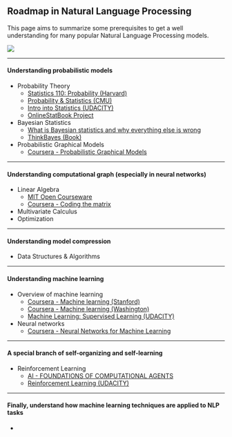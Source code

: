 Roadmap in Natural Language Processing
---


This page aims to summarize some prerequisites to get a well understanding for many popular Natural Language Processing models. 

![](https://www.lucidchart.com/publicSegments/view/54d81254-7ef8-4a56-b2cc-14e50a00dd31/image.png)

---

#### Understanding probabilistic models

- Probability Theory
	- [Statistics 110: Probability (Harvard)](https://itunes.apple.com/us/course/statistics-110-probability/id502492375)
	- [Probability & Statistics (CMU)](http://oli.cmu.edu/courses/free-open/statistics-course-details/)
	- [Intro into Statistics (UDACITY)](https://www.udacity.com/course/st101)
	- [OnlineStatBook Project](http://onlinestatbook.com/2/index.html)
- Bayesian Statistics
	- [What is Bayesian statistics and why everything else is wrong](http://people.math.umass.edu/~lavine/whatisbayes.pdf)
	- [ThinkBayes (Book)](http://www.greenteapress.com/thinkbayes/)
- Probabilistic Graphical Models
	- [Coursera - Probabilistic Graphical Models](https://www.coursera.org/course/pgm)

---

#### Understanding computational graph (especially in neural networks)

- Linear Algebra
	- [MIT Open Courseware](http://ocw.mit.edu/courses/mathematics/18-06-linear-algebra-spring-2010/video-lectures/)
	- [Coursera - Coding the matrix](https://www.coursera.org/course/matrix)
- Multivariate Calculus
- Optimization

---

#### Understanding model compression

- Data Structures & Algorithms

---

#### Understanding machine learning

- Overview of machine learning
	- [Coursera - Machine learning (Stanford)](https://www.coursera.org/course/ml)
	- [Coursera - Machine learning (Washington)](https://www.coursera.org/course/machlearning)
	- [Machine Learning: Supervised Learning (UDACITY) ](https://www.udacity.com/course/ud675)
- Neural networks
	- [Coursera - Neural Networks for Machine Learning](https://www.coursera.org/course/neuralnets)

---

#### A special branch of self-organizing and self-learning

- Reinforcement Learning
	- [AI - FOUNDATIONS OF COMPUTATIONAL AGENTS](http://artint.info/html/ArtInt.html)
	- [Reinforcement Learning (UDACITY) ](https://www.udacity.com/course/ud820)

---

#### Finally, understand how machine learning techniques are applied to NLP tasks

- 
